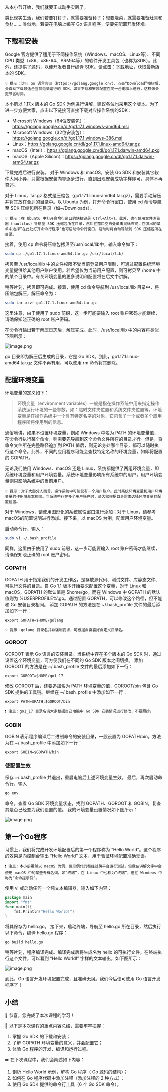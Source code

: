 ﻿从本小节开始，我们就要正式动手实践了。

类比现实生活，我们若要钉钉子，就需要准备锤子；想要烧菜，就需要准备灶具和食材…… 类似地，若要在电脑上编写 Go 语言程序，便要先配置开发环境。

## 下载和安装

Google 官方提供了适用于不同操作系统（Windows、macOS、Linux等）、不同 CPU 类型（x86、x86-64、ARM64等）的软件开发工具包（也称为SDK）。此外，还提供了源码，以便开发者自行编译 SDK。请点击：[下载地址](https://golang.google.cn/dl/)，获取最新版本的 SDK。

`💡 提示：访问 Go 语言官网（https://golang.google.cn/），点击“Download”按钮后，会自动下载最适合当前电脑运行的 SDK。如果下载和安装配置在同一台电脑上进行，这样做会更节省时间。`

本小册以 1.17.x 版本的 Go SDK 为例进行讲解，建议各位也采用这个版本。为了进一步方便大家，点击以下链接可直接下载对应操作系统的SDK：

-   Microsoft Windows（64位安装包）：<https://golang.google.cn/dl/go1.17.1.windows-amd64.msi>
-   Microsoft Windows（32位安装包）：<https://golang.google.cn/dl/go1.17.1.windows-386.msi>
-   Linux：<https://golang.google.cn/dl/go1.17.1.linux-amd64.tar.gz>
-   macOS（Intel）：<https://golang.google.cn/dl/go1.17.1.darwin-amd64.pkg>
-   macOS（Apple Silicon）：<https://golang.google.cn/dl/go1.17.1.darwin-arm64.tar.gz>

下载完成后进行安装。 对于 Windows 和 macOS，安装 Go SDK 和安装其它软件大同小异，只需根据安装向导逐步进行，直到出现安装成功字样即可，具体不再赘述。 

对于 Linux，tar.gz 格式是压缩包（go1.17.1.linux-amd64.tar.gz），需要手动解压并将其放在合适的目录中。以 Ubuntu 为例，打开命令行窗口，使用 cd 命令导航至 SDK 压缩包所在目录（如~/Downloads）。

`💡 提示：在 Ubuntu 中打开命令行窗口的快捷键是 Ctrl+Alt+T。此外，也可使用文件浏览器（nautilus）导航至 SDK 压缩包所在目录，然后在窗口空白处单击鼠标右键，在弹出的菜单中选择“在此处打开命令行程序”也可启动命令行窗口，启动时将自动导航到 SDK 压缩包所在目录。`

接着，使用 cp 命令将压缩包拷贝至/usr/local/lib中，输入命令如下：

```bash
sudo cp ./go1.17.1.linux-amd64.tar.gz /usr/local/lib/
```

拷贝至 /usr/local/lib 中的文件权限不受当前登录用户限制，可通过配置系统环境变量提供给其他用户账户使用。若希望仅为当前用户配置，则可拷贝至 /home 中的某个目录中。有关环境变量的更多说明和配置将在后文中讲解。

稍等片刻，拷贝即可完成。接着，使用 cd 命令导航到 /usr/local/lib 目录中，将压缩包解压，解压命令为：

```bash
sudo tar xzvf go1.17.1.linux-amd64.tar.gz
```

这里注意，由于使用了 sudo 前缀，这一步可能要输入 root 账户密码才能继续，请确保知晓正确的 root 账户密码。

在命令行输出若干解压日志后，解压完成。此时，/usr/local/lib  中的内容将类似下图所示：

![image.png](https://p9-juejin.byteimg.com/tos-cn-i-k3u1fbpfcp/e467948be3b845cca931421f10b29c00~tplv-k3u1fbpfcp-watermark.image?)

go 目录即为解压后生成的目录，它是 Go SDK。到此，go1.17.1.linux-amd64.tar.gz 文件不再有用，可以使用 rm 命令将其删除。

## 配置环境变量

环境变量的定义如下：

> 环境变量（environment variables）一般是指在操作系统中用来指定操作系统运行环境的一些参数，如：临时文件夹位置和系统文件夹位置等。环境变量是在操作系统中一个具有特定名字的对象，它包含了一个或者多个应用程序所将使用到的信息。

通俗地讲，如果不设置环境变量，例如 Windows 中名为 PATH 的环境变量值，在命令行执行某个命令，则需要先导航到这个命令文件所在的目录才行。但是，将命令文件所在完整路径追加到 PATH 值后，则无论身处哪个目录，都可以随时执行这个命令。此外，不同的应用程序可能会查找特定名称的环境变量，如即将配置的 GOPATH。

无论我们使用 Windows、macOS 还是 Linux，系统都提供了两组环境变量，即系统环境变量和用户环境变量。系统环境变量影响所有系统中的用户，用户环境变量则只影响系统中的当前用户。

`💡 提示：对于大部分人而言，操作系统中可能仅有一个用户账户。此时系统环境变量和用户环境变量的作用域基本相同。当系统中存在多个用户账户时，请大家根据自身需求选择环境变量的配置位置。`

对于 Windows，请使用图形化的系统属性窗口进行添加；对于 Linux，请参考macOS的配置说明进行添加。接下来，以 macOS 为例，配置用户环境变量。

启动命令行，输入：

```bash
sudo vi ~/.bash_profile
```

同样，这里由于使用了 sudo 前缀，这一步可能要输入 root 账户密码才能继续，请确保知晓正确的 root 账户密码。

### GOPATH

GOPATH 用于指定我们的开发工作区，是存放源代码、测试文件、库静态文件、可执行文件的目录。自 Go 1.1 版本开始要求配置这个变量，对于 Linux 和 macOS，GOPATH 的默认值是 $home/go。而在 Windows 中 GOPATH 的默认值则为 %USERPROFILE%\go。通过配置 GOPATH，可以修改这个路径，但不能和 Go 安装目录相同。 添加 GOPATH 的方法是在 ~/.bash_profile 文件的最后添加如下一行：

```
export GOPATH=$HOME/golang
```

`💡 提示：golang 目录名并非强制要求，可根据自身喜好自定义目录名。`

### GOROOT

GOROOT 表示 Go 语言的安装目录。当系统中存在多个版本的 Go SDK 时，通过设置这个环境变量，可方便我们在不同的 Go SDK 版本之间切换。 添加 GOROOT 的方法是在 ~/.bash_profile 文件的最后添加如下一行：

```
export GOROOT=$HOME/go1_17
```

修改 GOROOT 后，还要追加名为 PATH 环境变量的值，GOROOT/bin 包含 Go SDK 提供的工具链。继续在 ~/.bash_profile 中添加如下一行：

```
export PATH=$PATH:$GOROOT/bin
```

`❗️ 注意：go1_17 目录名请大家根据自己电脑中 Go SDK 安装情况进行修改，不要照抄。`

### GOBIN

GOBIN 表示程序编译后二进制命令的安装目录，一般设置为 GOPATH/bin。方法为在 ~/.bash_profile 中添加如下一行：

```
export GOBIN=$GOPATH/bin
```

### 使配置生效

保存 ~/.bash_profile 并退出，重启电脑后上述环境变量生效。 最后，再次启动命令行，输入

```bash
go env
```

命令，查看 Go SDK 环境变量状态，找到 GOPATH、GOROOT 和 GOBIN，复查其是否已经变为我们设置的值。 我的环境变量设置情况如下图所示：

![image.png](https://p6-juejin.byteimg.com/tos-cn-i-k3u1fbpfcp/db51d6ba03ac49ec9ca0537a8ac78202~tplv-k3u1fbpfcp-watermark.image?)

## 第一个Go程序

习惯上，我们将完成开发环境配置后的第一个程序称为 “Hello World”。这个程序的效果是向控制台输出 “Hello World” 文本，用于验证环境配置准确无误。

`❗️ 注意：本小册虽然以 macOS 为例，但示例代码都经过跨平台运行测试。但我在讲解文字中会使用 macOS 中的某些专有名词，如“终端”，在 Linux 中也称为“终端”，但在 Windows 中称为“命令提示符”。`

使用 vi 或启动任何一个纯文本编辑器，输入如下内容：

```go
package main
import "fmt"
func main(){
    fmt.Println("Hello World!")
}
```

将其保存为 hello.go。 接下来，启动终端，导航至 hello.go 所在目录，然后执行以下命令，编译 hello.go 程序：

```bash
go build hello.go
```

稍等片刻，程序编译完成。编译完成后将生成名为 hello 的可执行文件。在终端执行这个文件，可以看到 “Hello World!” 字样的文本输出，如下图所示：

![image.png](https://p1-juejin.byteimg.com/tos-cn-i-k3u1fbpfcp/7690ae90dd5c41e5a13967201f29beb1~tplv-k3u1fbpfcp-watermark.image?)

到此，Go 语言开发环境配置完成，且准确无误。我们今后便可使用 Go 语言开发程序了！

## 小结

🎉 恭喜，您完成了本次课程的学习！ 

📌 以下是本次课程的重点内容总结，需要牢牢把握：

1.  掌握 Go SDK 的下载和安装；
2.  了解 GOPATH 环境变量的意义，并会配置它；
3.  体验 Go 程序的开发、编译和运行过程。

➡️ 在下次课程中，我们会阐述如下内容：

1.  剖析 Hello World 示例，解构 Go 程序（ Go 源码的结构）；
2.  如何在 Go 程序代码中添加注释（添加注释的 2 种方式）；
3.  使用 Go SDK 提供的命令行工具（6 个 Go SDK 命令）。